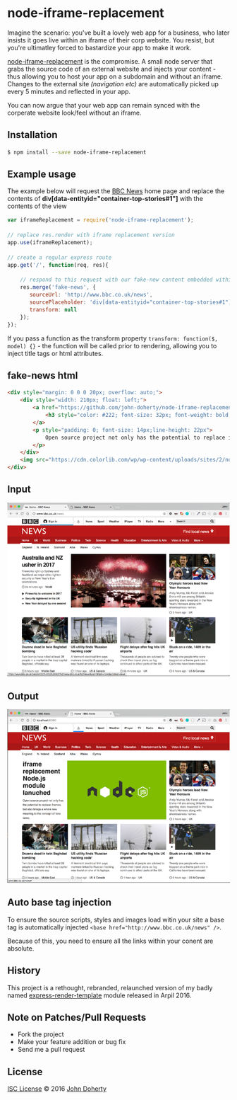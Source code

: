 # node-iframe-replacement

Imagine the scenario: you've built a lovely web app for a business, who later insists it goes live within an iframe of their corp website. You resist, but you're ultimatley forced to bastardize your app to make it work. 

[node-iframe-replacement](https://github.com/john-doherty/node-iframe-replacement) is the compromise. A small node server that grabs the source code of an external website and injects your content - thus allowing you to host your app on a subdomain and without an iframe. Changes to the external site _(navigation etc)_ are automatically picked up every 5 minutes and reflected in your app.

You can now argue that your web app can remain synced with the corperate website look/feel without an iframe.


## Installation

```bash
$ npm install --save node-iframe-replacement
```

## Example usage

The example below will request the [BBC News](http://www.bbc.co.uk/news) home page and replace the contents of **div[data-entityid="container-top-stories#1"]** with the contents of the view

```js
var iframeReplacement = require('node-iframe-replacement');

// replace res.render with iframe replacement version
app.use(iframeReplacement);

// create a regular express route
app.get('/', function(req, res){

    // respond to this request with our fake-new content embedded within the BBC News home page
    res.merge('fake-news', {
       sourceUrl: 'http://www.bbc.co.uk/news',                              // external url to fetch
       sourcePlaceholder: 'div[data-entityid="container-top-stories#1"]',   // css selector to inject our content into
       transform: null                                                      // pass function here to intercept the transofrm html prior to merging
    });
});
```

If you pass a function as the transform property ```transform: function($, model) {}``` - the function will be called prior to rendering, allowing you to inject title tags or html attributes.

## fake-news html

```html
<div style="margin: 0 0 0 20px; overflow: auto;">
    <div style="width: 210px; float: left;">
        <a href="https://github.com/john-doherty/node-iframe-replacement" target="_blank">
            <h3 style="color: #222; font-size: 32px; font-weight: bold; margin: 0 0 10px 0;">iframe replacement Node.js module lanuched</h3>
        </a>
        <p style="padding: 0; font-size: 14px;line-height: 22px">
            Open source project not only has the potential to replace iframes, but also brings a whole new meaning to the concept of fake news.
        </p>
    </div>
    <img src="https://cdn.colorlib.com/wp/wp-content/uploads/sites/2/nodejs-frameworks.png" alt="Node js logo" style="width: 500px; float: right;"/>
</div>
```

## Input

![alt text](docs/bbc-news-actual-homepage.png "BBC News actual homepage")

## Output

![alt text](docs/bbc-news-fake-homepage.png "BBC News actual homepage")

## Auto base tag injection

To ensure the source scripts, styles and images load witin your site a base tag is automatically injected ```<base href="http://www.bbc.co.uk/news" />```.

Because of this, you need to ensure all the links within your conent are absolute.

## History

This project is a rethought, rebranded, relaunched version of my badly named [express-render-template](https://www.npmjs.com/package/express-render-template) module released in Arpil 2016.

## Note on Patches/Pull Requests

* Fork the project
* Make your feature addition or bug fix
* Send me a pull request

## License

[ISC License](LICENSE) &copy; 2016 [John Doherty](https://twitter.com/CambridgeMVP)